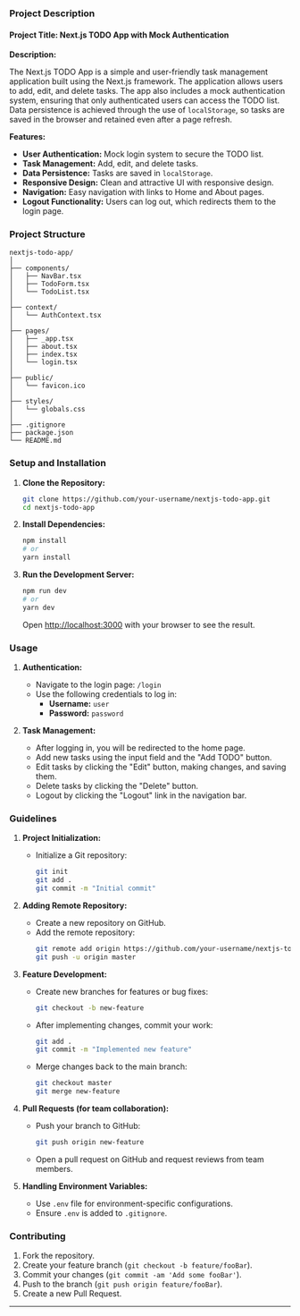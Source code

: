 ### Project Description

#### Project Title: Next.js TODO App with Mock Authentication

**Description:**

The Next.js TODO App is a simple and user-friendly task management application built using the Next.js framework. The application allows users to add, edit, and delete tasks. The app also includes a mock authentication system, ensuring that only authenticated users can access the TODO list. Data persistence is achieved through the use of `localStorage`, so tasks are saved in the browser and retained even after a page refresh.

**Features:**

- **User Authentication:** Mock login system to secure the TODO list.
- **Task Management:** Add, edit, and delete tasks.
- **Data Persistence:** Tasks are saved in `localStorage`.
- **Responsive Design:** Clean and attractive UI with responsive design.
- **Navigation:** Easy navigation with links to Home and About pages.
- **Logout Functionality:** Users can log out, which redirects them to the login page.

### Project Structure

```
nextjs-todo-app/
│
├── components/
│   ├── NavBar.tsx
│   ├── TodoForm.tsx
│   └── TodoList.tsx
│
├── context/
│   └── AuthContext.tsx
│
├── pages/
│   ├── _app.tsx
│   ├── about.tsx
│   ├── index.tsx
│   └── login.tsx
│
├── public/
│   └── favicon.ico
│
├── styles/
│   └── globals.css
│
├── .gitignore
├── package.json
└── README.md
```

### Setup and Installation

1. **Clone the Repository:**

   ```bash
   git clone https://github.com/your-username/nextjs-todo-app.git
   cd nextjs-todo-app
   ```

2. **Install Dependencies:**

   ```bash
   npm install
   # or
   yarn install
   ```

3. **Run the Development Server:**

   ```bash
   npm run dev
   # or
   yarn dev
   ```

   Open [http://localhost:3000](http://localhost:3000) with your browser to see the result.

### Usage

1. **Authentication:**
   - Navigate to the login page: `/login`
   - Use the following credentials to log in:
     - **Username:** `user`
     - **Password:** `password`

2. **Task Management:**
   - After logging in, you will be redirected to the home page.
   - Add new tasks using the input field and the "Add TODO" button.
   - Edit tasks by clicking the "Edit" button, making changes, and saving them.
   - Delete tasks by clicking the "Delete" button.
   - Logout by clicking the "Logout" link in the navigation bar.

### Guidelines

1. **Project Initialization:**
   - Initialize a Git repository:
     ```bash
     git init
     git add .
     git commit -m "Initial commit"
     ```

2. **Adding Remote Repository:**
   - Create a new repository on GitHub.
   - Add the remote repository:
     ```bash
     git remote add origin https://github.com/your-username/nextjs-todo-app.git
     git push -u origin master
     ```

3. **Feature Development:**
   - Create new branches for features or bug fixes:
     ```bash
     git checkout -b new-feature
     ```
   - After implementing changes, commit your work:
     ```bash
     git add .
     git commit -m "Implemented new feature"
     ```
   - Merge changes back to the main branch:
     ```bash
     git checkout master
     git merge new-feature
     ```

4. **Pull Requests (for team collaboration):**
   - Push your branch to GitHub:
     ```bash
     git push origin new-feature
     ```
   - Open a pull request on GitHub and request reviews from team members.

5. **Handling Environment Variables:**
   - Use `.env` file for environment-specific configurations.
   - Ensure `.env` is added to `.gitignore`.

### Contributing

1. Fork the repository.
2. Create your feature branch (`git checkout -b feature/fooBar`).
3. Commit your changes (`git commit -am 'Add some fooBar'`).
4. Push to the branch (`git push origin feature/fooBar`).
5. Create a new Pull Request.



---
